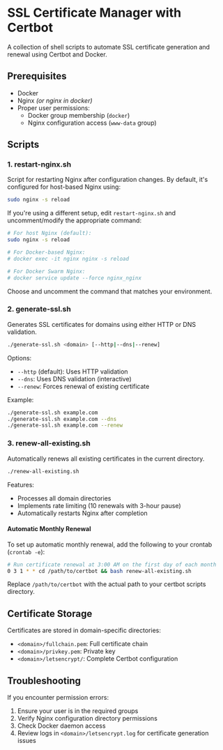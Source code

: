 # SSL Certificate Manager with Certbot

A collection of shell scripts to automate SSL certificate generation and renewal using Certbot and Docker.

## Prerequisites

- Docker
- Nginx _(or nginx in docker)_
- Proper user permissions:
   - Docker group membership (`docker`)
   - Nginx configuration access (`www-data` group)

## Scripts

### 1. restart-nginx.sh

Script for restarting Nginx after configuration changes. By default, it's configured for host-based Nginx using:
```bash
sudo nginx -s reload
```

If you're using a different setup, edit `restart-nginx.sh` and uncomment/modify the appropriate command:

```bash
# For host Nginx (default):
sudo nginx -s reload

# For Docker-based Nginx:
# docker exec -it nginx nginx -s reload

# For Docker Swarm Nginx:
# docker service update --force nginx_nginx
```

Choose and uncomment the command that matches your environment.

### 2. generate-ssl.sh

Generates SSL certificates for domains using either HTTP or DNS validation.

```bash
./generate-ssl.sh <domain> [--http|--dns|--renew]
```

Options:
- `--http` (default): Uses HTTP validation
- `--dns`: Uses DNS validation (interactive)
- `--renew`: Forces renewal of existing certificate

Example:
```bash
./generate-ssl.sh example.com
./generate-ssl.sh example.com --dns
./generate-ssl.sh example.com --renew
```

### 3. renew-all-existing.sh

Automatically renews all existing certificates in the current directory.

```bash
./renew-all-existing.sh
```

Features:
- Processes all domain directories
- Implements rate limiting (10 renewals with 3-hour pause)
- Automatically restarts Nginx after completion

#### Automatic Monthly Renewal

To set up automatic monthly renewal, add the following to your crontab (`crontab -e`):

```bash
# Run certificate renewal at 3:00 AM on the first day of each month
0 3 1 * * cd /path/to/certbot && bash renew-all-existing.sh
```

Replace `/path/to/certbot` with the actual path to your certbot scripts directory.

## Certificate Storage

Certificates are stored in domain-specific directories:
- `<domain>/fullchain.pem`: Full certificate chain
- `<domain>/privkey.pem`: Private key
- `<domain>/letsencrypt/`: Complete Certbot configuration

## Troubleshooting

If you encounter permission errors:
1. Ensure your user is in the required groups
2. Verify Nginx configuration directory permissions
3. Check Docker daemon access
4. Review logs in `<domain>/letsencrypt.log` for certificate generation issues
